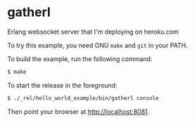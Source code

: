 gatherl
=======

Erlang websocket server that I'm deploying on heroku.com

To try this example, you need GNU `make` and `git` in your PATH.

To build the example, run the following command:

``` bash
$ make
```

To start the release in the foreground:

``` bash
$ ./_rel/hello_world_example/bin/gatherl console
```

Then point your browser at [http://localhost:8081](http://localhost:8081).
